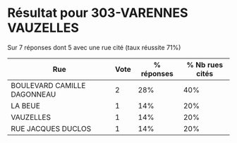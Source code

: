 # Résultat pour 303-VARENNES VAUZELLES

Sur 7 réponses dont 5 avec une rue cité (taux réussite 71%)

| Rue | Vote | % réponses | % Nb rues cités|
|-----|------|------------|----------------|
| BOULEVARD CAMILLE DAGONNEAU | 2 | 28% | 40%|
| LA BEUE | 1 | 14% | 20%|
| VAUZELLES | 1 | 14% | 20%|
| RUE JACQUES DUCLOS | 1 | 14% | 20%|

